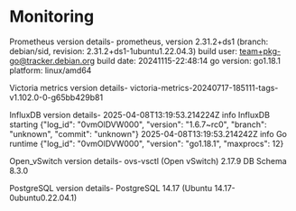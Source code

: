 # Monitoring
Prometheus version details-
prometheus, version 2.31.2+ds1 (branch: debian/sid, revision: 2.31.2+ds1-1ubuntu1.22.04.3)
  build user:       team+pkg-go@tracker.debian.org
  build date:       20241115-22:48:14
  go version:       go1.18.1
  platform:         linux/amd64
  
Victoria metrics version details-
victoria-metrics-20240717-185111-tags-v1.102.0-0-g65bb429b81

InfluxDB version details-
2025-04-08T13:19:53.214224Z	info	InfluxDB starting	{"log_id": "0vmOlDVW000", "version": "1.6.7~rc0", "branch": "unknown", "commit": "unknown"}
2025-04-08T13:19:53.214242Z	info	Go runtime	{"log_id": "0vmOlDVW000", "version": "go1.18.1", "maxprocs": 12}

Open_vSwitch version details-
ovs-vsctl (Open vSwitch) 2.17.9
DB Schema 8.3.0

PostgreSQL version details-
PostgreSQL 14.17 (Ubuntu 14.17-0ubuntu0.22.04.1)
